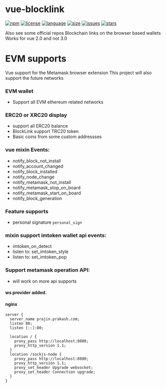 # vue-blocklink
[![npm](https://img.shields.io/npm/v/vue-blocklink.svg?style=plastic)](https://www.npmjs.com/package/vue-blocklink)
[![license](https://img.shields.io/npm/l/vue-blocklink?style=plastic)](https://www.npmjs.com/package/vue-blocklink)
[![language](https://img.shields.io/github/languages/top/tokenchain/vue-blocklink?style=plastic)](https://www.npmjs.com/package/vue-blocklink)
[![size](https://img.shields.io/github/languages/code-size/tokenchain/vue-blocklink?style=plastic)](https://www.npmjs.com/package/vue-blocklink)
[![issues](https://img.shields.io/github/issues/tokenchain/vue-blocklink?style=plastic)](https://www.npmjs.com/package/vue-blocklink)
[![stars](https://img.shields.io/github/stars/tokenchain/vue-blocklink?style=plastic)](https://www.npmjs.com/package/vue-blocklink)


Also see some official repos
Blockchain links on the browser based wallets
Works for vue 2.0 and not 3.0

# EVM supports
Vue support for the Metamask browser extension
This project will also support the future networks

### EVM wallet
 * Support all EVM ethereum related networks

### ERC20 or XRC20 display
 * support all ERC20 balance
 * BlockLink support TRC20 token
 * Basic coins from some custom addressses

### vue mixin Events:
 * notify_block_not_install
 * notify_account_changed
 * notify_block_installed
 * notify_node_change
 * notify_metamask_not_install
 * notify_metamask_stop_on_board
 * notify_metamask_start_on_board
 * notify_block_generation

### Feature supports
 * personal signature `personal_sign`

### mixin support imtoken wallet api events:
 * imtoken_on_detect
 * listen to: set_imtoken_style
 * listen to: set_imtoken_pop

### Support metamask operation API:
 * will work on more api supports


#### ws provider added.

#### nginx

```
server {
  server_name prajin.prakash.com;
  listen 80;
  listen [::]:80;

  location / {
    proxy_pass http://localhost:8080;
    proxy_http_version 1.1;
  }
  location /sockjs-node {
    proxy_pass http://localhost:8080;
    proxy_http_version 1.1;
    proxy_set_header Upgrade websocket;
    proxy_set_header Connection upgrade;
  }
}
```
